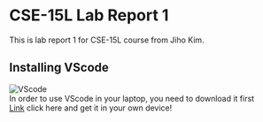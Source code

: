 # CSE-15L Lab Report 1
This is lab report 1 for CSE-15L course from Jiho Kim.
## Installing VScode
![VScode](https://user-images.githubusercontent.com/129816454/230739254-a70aaea1-4afb-451b-b9c2-8195380fbf25.png)    
In order to use VScode in your laptop, you need to download it first    
[Link](https://code.visualstudio.com/) click here and get it in your own device!


